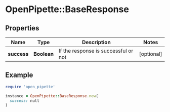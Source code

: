 # OpenPipette::BaseResponse

## Properties

| Name | Type | Description | Notes |
| ---- | ---- | ----------- | ----- |
| **success** | **Boolean** | If the response is successful or not | [optional] |

## Example

```ruby
require 'open_pipette'

instance = OpenPipette::BaseResponse.new(
  success: null
)
```

